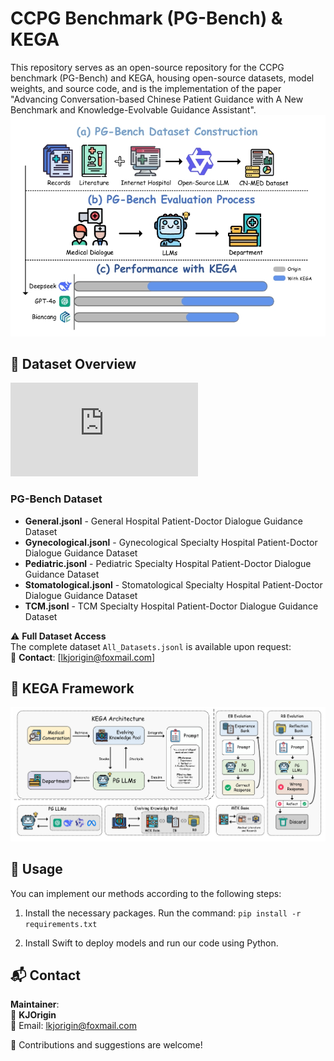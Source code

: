 # CCPG Benchmark (PG-Bench) & KEGA 
This repository serves as an open-source repository for the CCPG benchmark (PG-Bench) and KEGA, housing open-source datasets, model weights, and source code, and is the implementation of the paper "Advancing Conversation-based Chinese Patient Guidance with A New Benchmark and Knowledge-Evolvable Guidance Assistant".
![Figure1](https://raw.githubusercontent.com/KJOrigin/PG-Bench/refs/heads/main/Pictures/figure1.png)


## 📂 Dataset Overview
![Table1](https://github.com/KJOrigin/PG-Bench/blob/main/Pictures/figure1_v5.pdf)
### PG-Bench Dataset
- **General.jsonl** - General Hospital Patient-Doctor Dialogue Guidance Dataset
- **Gynecological.jsonl** - Gynecological Specialty Hospital Patient-Doctor Dialogue Guidance Dataset
- **Pediatric.jsonl** - Pediatric Specialty Hospital Patient-Doctor Dialogue Guidance Dataset  
- **Stomatological.jsonl** - Stomatological Specialty Hospital Patient-Doctor Dialogue Guidance Dataset
- **TCM.jsonl** - TCM Specialty Hospital Patient-Doctor Dialogue Guidance Dataset

⚠️ **Full Dataset Access**  
The complete dataset `All_Datasets.jsonl` is available upon request:    
📧 **Contact**: [lkjorigin@foxmail.com]

## 🧠 KEGA Framework
![Figure2](https://raw.githubusercontent.com/KJOrigin/PG-Bench/refs/heads/main/Pictures/figure2.png)

## 📖 Usage
You can implement our methods according to the following steps:

1. Install the necessary packages. Run the command: `pip install -r requirements.txt`

2. Install Swift to deploy models and run our code using Python.
 
## 📬 Contact

**Maintainer**:  
👤 **KJOrigin**  
📧 Email: [lkjorigin@foxmail.com](mailto:lkjorigin@foxmail.com)  


🌟 Contributions and suggestions are welcome!
